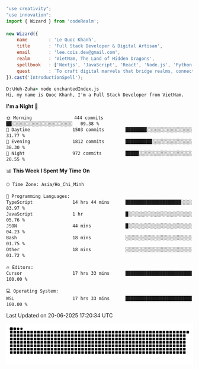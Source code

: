 <!--x axis divider-->

```js 
"use creativity";
"use innovation";
import { Wizard } from 'codeRealm';

new Wizard({
    name        : 'Le Quoc Khanh',
    title       : 'Full Stack Developer & Digital Artisan',
    email       : 'lee.cois.dev@gmail.com',
    realm       : 'VietNam, The Land of Hidden Dragons',
    spellbook   : ['Nextjs', 'JavaScript', 'React', 'Node.js', 'Python', 'Django', 'Cloud Services'],
    quest       : `To craft digital marvels that bridge realms, connect cultures, and bring imagination to life.`,
}).cast('IntroductionSpell');
```

```cmd
D:\Huh-Zuha> node enchantedIndex.js
Hi, my name is Quoc Khanh, I'm a Full Stack Developer from VietNam.
```
<!--START_SECTION:waka-->
**I'm a Night 🦉** 

```text
🌞 Morning                444 commits         ██░░░░░░░░░░░░░░░░░░░░░░░   09.38 % 
🌆 Daytime                1503 commits        ████████░░░░░░░░░░░░░░░░░   31.77 % 
🌃 Evening                1812 commits        ██████████░░░░░░░░░░░░░░░   38.30 % 
🌙 Night                  972 commits         █████░░░░░░░░░░░░░░░░░░░░   20.55 % 
```


📊 **This Week I Spent My Time On** 

```text
🕑︎ Time Zone: Asia/Ho_Chi_Minh

💬 Programming Languages: 
TypeScript               14 hrs 44 mins      █████████████████████░░░░   83.97 % 
JavaScript               1 hr                █░░░░░░░░░░░░░░░░░░░░░░░░   05.76 % 
JSON                     44 mins             █░░░░░░░░░░░░░░░░░░░░░░░░   04.23 % 
Bash                     18 mins             ░░░░░░░░░░░░░░░░░░░░░░░░░   01.75 % 
Other                    18 mins             ░░░░░░░░░░░░░░░░░░░░░░░░░   01.72 % 

🔥 Editors: 
Cursor                   17 hrs 33 mins      █████████████████████████   100.00 % 

💻 Operating System: 
WSL                      17 hrs 33 mins      █████████████████████████   100.00 % 
```


 Last Updated on 20-06-2025 17:20:34 UTC
<!--END_SECTION:waka-->
<picture>
  <source media="(prefers-color-scheme: dark)" srcset="https://raw.githubusercontent.com/leecois/leecois/output/github-contribution-grid-snake-dark.svg">
  <source media="(prefers-color-scheme: light)" srcset="https://raw.githubusercontent.com/leecois/leecois/output/github-contribution-grid-snake.svg">
  <img alt="github contribution grid snake animation" src="https://raw.githubusercontent.com/leecois/leecois/output/github-contribution-grid-snake.svg">
</picture>
